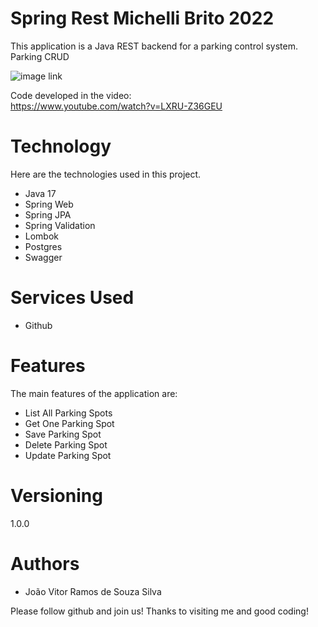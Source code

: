 # Spring Rest Michelli Brito 2022
This application is a Java REST backend for a parking control system. Parking CRUD

![image link](http://i3.ytimg.com/vi/LXRU-Z36GEU/hqdefault.jpg)

Code developed in the video:\
https://www.youtube.com/watch?v=LXRU-Z36GEU

# Technology
Here are the technologies used in this project.
 - Java 17
 - Spring Web
 - Spring JPA
 - Spring Validation
 - Lombok
 - Postgres
 - Swagger

# Services Used
 - Github

# Features
The main features of the application are:
 - List All Parking Spots
 - Get One Parking Spot
 - Save Parking Spot
 - Delete Parking Spot
 - Update Parking Spot

# Versioning
1.0.0

# Authors
 - João Vitor Ramos de Souza Silva

Please follow github and join us! Thanks to visiting me and good coding!
